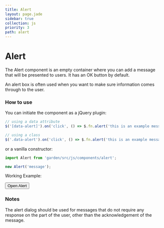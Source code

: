 ```yaml
---
title: Alert
layout: page.jade
sidebar: true
collection: js
priority: 3
path: alert
---
```


# Alert
<p class="lead">The Alert component is an empty container where you can add a message that will be presented to users. It has an OK button by default.</p>

An alert box is often used when you want to make sure information comes through to the user.

### How to use

You can initiate the component as a jQuery plugin:

```js
// using a data attribute
$('[data-alert]').on('click', () => $.fn.alert('this is an example message'))

// using a class
$('.data-alert').on('click', () => $.fn.alert('this is an example message'))
```
or a vanilla constructor:

```js
import Alert from 'garden/src/js/components/alert';

new Alert('message');
```

Working Example:

<button class="button button-primary" data-alert>Open Alert</button>

### Notes

The alert dialog should be used for messages that do not require any response on the part of the user, other than the acknowledgement of the message.
